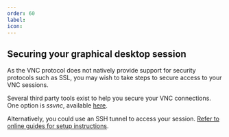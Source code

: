 ```yaml
---
order: 60
label:
icon:
---
```




## Securing your graphical desktop session


As the VNC protocol does not natively provide support for security protocols such as SSL, you may wish to take steps to secure access to your VNC sessions.

Several third party tools exist to help you secure your VNC connections.  One option is *ssvnc*, available [here](http://www.karlrunge.com/x11vnc/ssvnc.html).

Alternatively, you could use an SSH tunnel to access your session. [Refer to online guides for setup instructions](http://www.cl.cam.ac.uk/research/dtg/attarchive/vnc/sshvnc.html).
